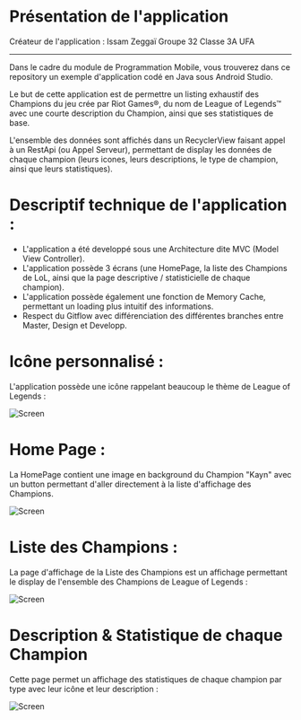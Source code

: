 # Présentation de l'application
Créateur de l'application : Issam Zeggaï Groupe 32 Classe 3A UFA
___________________________________________________________________________________________________________________________________________
Dans le cadre du module de Programmation Mobile, vous trouverez dans ce repository un exemple d'application codé en Java sous Android Studio.

Le but de cette application est de permettre un listing exhaustif des Champions du jeu crée par Riot Games®,
du nom de League of Legends™ avec une courte description du Champion, ainsi que ses statistiques de base.

L'ensemble des données sont affichés dans un RecyclerView faisant appel à un RestApi (ou Appel Serveur), permettant de display les données de
chaque champion (leurs icones, leurs descriptions, le type de champion, ainsi que leurs statistiques).

# Descriptif technique de l'application :
- L'application a été developpé sous une Architecture dite MVC (Model View Controller).
- L'application possède 3 écrans (une HomePage, la liste des Champions de LoL, ainsi que la page descriptive / statisticielle de chaque champion).
- L'application possède également une fonction de Memory Cache, permettant un loading plus intuitif des informations.
- Respect du Gitflow avec différenciation des différentes branches entre Master, Design et Developp.

# Icône personnalisé :

L'application possède une icône rappelant beaucoup le thème de League of Legends :

![Screen](https://i.imgur.com/N3rwMUn.png)


# Home Page :

La HomePage contient une image en background du Champion "Kayn" avec un button permettant d'aller directement à la liste d'affichage
des Champions.


![Screen](https://i.imgur.com/jCozoZx.png)

# Liste des Champions :

La page d'affichage de la Liste des Champions est un affichage permettant le display de l'ensemble des Champions de League of Legends :

![Screen](https://i.imgur.com/pMXJppE.png)

# Description & Statistique de chaque Champion

Cette page permet un affichage des statistiques de chaque champion par type avec leur icône et leur description :

![Screen](https://i.imgur.com/ABRigEL.png)






